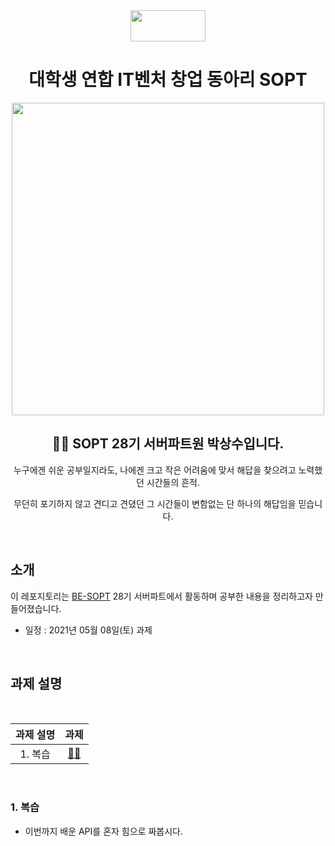 <div align="center">

  <img height="50" width="120" src="https://user-images.githubusercontent.com/59385491/99065767-39ab4500-25eb-11eb-9490-9d2a4202dd96.png">

  # 대학생 연합 IT벤처 창업 동아리 SOPT

  <img height="500" width="500" src="https://user-images.githubusercontent.com/59385491/99067842-bb50a200-25ee-11eb-9252-4a4ae3644e8d.png">

  <h2> 👨‍💻 SOPT 28기 서버파트원 박상수입니다. </h2>

<p>누구에겐 쉬운 공부일지라도, 나에겐 크고 작은 어려움에 맞서 해답을 찾으려고 노력했던 시간들의 흔적.</p>
<p>무던히 포기하지 않고 견디고 견뎠던 그 시간들이 변함없는 단 하나의 해답임을 믿습니다.</p>

</div>

<br>

## 소개

이 레포지토리는 [BE-SOPT](http://sopt.org/wp/?page_id=2519) 28기 서버파트에서 활동하며 공부한 내용을 정리하고자 만들어졌습니다. 

-   일정 : 2021년 05월 08일(토) 과제

<br>

## 과제 설명

<br>


<div align="center">

|               과제 설명             |                과제                 |           
| :-------------------------------: | :-------------------------------: |
| 1. 복습  | [☝🏻]()    | 


</div>

<br>


### 1. 복습

- 이번까지 배운 API를 혼자 힘으로 짜봅시다.

</br>

